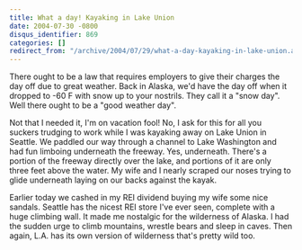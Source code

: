 ```yaml
---
title: What a day! Kayaking in Lake Union
date: 2004-07-30 -0800
disqus_identifier: 869
categories: []
redirect_from: "/archive/2004/07/29/what-a-day-kayaking-in-lake-union.aspx/"
---
```


There ought to be a law that requires employers to give their charges
the day off due to great weather. Back in Alaska, we'd have the day off
when it dropped to -60 F with snow up to your nostrils. They call it a
"snow day". Well there ought to be a "good weather day".

Not that I needed it, I'm on vacation fool! No, I ask for this for all
you suckers trudging to work while I was kayaking away on Lake Union in
Seattle. We paddled our way through a channel to Lake Washington and had
fun limboing underneath the freeway. Yes, underneath. There's a portion
of the freeway directly over the lake, and portions of it are only three
feet above the water. My wife and I nearly scraped our noses trying to
glide underneath laying on our backs against the kayak.

Earlier today we cashed in my REI dividend buying my wife some nice
sandals. Seattle has the nicest REI store I've ever seen, complete with
a huge climbing wall. It made me nostalgic for the wilderness of Alaska.
I had the sudden urge to climb mountains, wrestle bears and sleep in
caves. Then again, L.A. has its own version of wilderness that's pretty
wild too.

